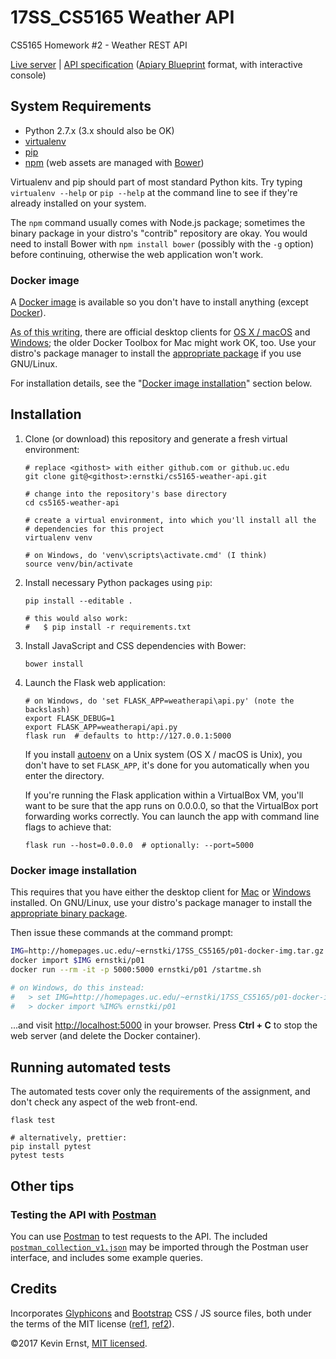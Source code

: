 # 17SS_CS5165 Weather API
CS5165 Homework #2 - Weather REST API

[Live server](http://cs5165ernstki.ddns.net) | 
[API specification](http://docs.cs5165weatherapi.apiary.io)
([Apiary Blueprint][apiarybp] format, with interactive console)

## System Requirements

* Python 2.7.x (3.x should also be OK)
* [virtualenv][]
* [pip][]
* [npm][] (web assets are managed with [Bower][])

Virtualenv and pip should part of most standard Python kits. Try typing
`virtualenv --help` or `pip --help` at the command line to see if they're
already installed on your system.

The `npm` command usually comes with Node.js package; sometimes the binary
package in your distro's "contrib" repository are okay. You would need to
install Bower with `npm install bower` (possibly with the `-g` option) before
continuing, otherwise the web application won't work.

### Docker image

A [Docker image][img] is available so you don't have to install anything
(except [Docker][]).

<abbr title="31 March 2017">As of this writing</abbr>, there are official
desktop clients for [OS X / macOS][docker-mac] and [Windows][docker-win];
the older Docker Toolbox for Mac might work OK, too. Use your distro's
package manager to install the [appropriate package][docker-pkgs] if you use
GNU/Linux.

For installation details, see the "[Docker image installation](#docker-image-installation)" 
section below.

## Installation

1. Clone (or download) this repository and generate a fresh virtual
   environment:

    ```
    # replace <githost> with either github.com or github.uc.edu
    git clone git@<githost>:ernstki/cs5165-weather-api.git

    # change into the repository's base directory
    cd cs5165-weather-api

    # create a virtual environment, into which you'll install all the
    # dependencies for this project
    virtualenv venv

    # on Windows, do 'venv\scripts\activate.cmd' (I think)
    source venv/bin/activate
    ```

2. Install necessary Python packages using `pip`:

    ```
    pip install --editable .

    # this would also work:
    #   $ pip install -r requirements.txt
    ```

3. Install JavaScript and CSS dependencies with Bower:

    ```
    bower install
    ```

4. Launch the Flask web application:

    ```
    # on Windows, do 'set FLASK_APP=weatherapi\api.py' (note the backslash)
    export FLASK_DEBUG=1
    export FLASK_APP=weatherapi/api.py
    flask run  # defaults to http://127.0.0.1:5000
    ```

    If you install [autoenv] on a Unix system (OS X / macOS is Unix), you don't
    have to set `FLASK_APP`, it's done for you automatically when you enter the
    directory.

    If you're running the Flask application within a VirtualBox VM, you'll want
    to be sure that the app runs on 0.0.0.0, so that the VirtualBox port
    forwarding works correctly. You can launch the app with command line flags
    to achieve that:

    ```
    flask run --host=0.0.0.0  # optionally: --port=5000
    ```

### Docker image installation

This requires that you have either the desktop client for [Mac][docker-mac] or
[Windows][docker-win] installed. On GNU/Linux, use your distro's package
manager to install the [appropriate binary package][docker-pkgs].

Then issue these commands at the command prompt:

```bash
IMG=http://homepages.uc.edu/~ernstki/17SS_CS5165/p01-docker-img.tar.gz
docker import $IMG ernstki/p01
docker run --rm -it -p 5000:5000 ernstki/p01 /startme.sh

# on Windows, do this instead:
#   > set IMG=http://homepages.uc.edu/~ernstki/17SS_CS5165/p01-docker-img.tar.gz
#   > docker import %IMG% ernstki/p01
```

...and visit <http://localhost:5000> in your browser. Press **Ctrl + C** to
stop the web server (and delete the Docker container).

## Running automated tests

The automated tests cover only the requirements of the assignment, and don't
check any aspect of the web front-end.

```
flask test

# alternatively, prettier:
pip install pytest
pytest tests
```

## Other tips

### Testing the API with [Postman][]

You can use [Postman][] to test requests to the API. The included
[`postman_collection_v1.json`](postman_collection_v1.json) may be imported
through the Postman user interface, and includes some example queries.

## Credits
Incorporates [Glyphicons][] and [Bootstrap][] CSS / JS source files, both
under the terms of the MIT license ([ref1][glyphlicense], [ref2][bslicense]).

&copy;2017 Kevin Ernst, [MIT licensed](LICENSE.txt).

[apiarybp]: https://apiblueprint.org/documentation/specification.html
[autoenv]: https://github.com/kennethreitz/autoenv
[postman]: https://www.getpostman.com/apps
[glyphicons]: https://glyphicons.com/
[bootstrap]: https://getbootstrap.com/
[glyphlicense]: https://glyphicons.com/license/
[bslicense]: https://github.com/twbs/bootstrap/blob/master/LICENSE
[virtualenv]: https://virtualenv.pypa.io/en/stable/
[pip]: https://pip.pypa.io/en/stable/
[npm]: https://docs.npmjs.com/getting-started/installing-node
[bower]: https://bower.io/
[docker]: https://docs.docker.com/
[docker-mac]: https://www.docker.com/docker-mac
[docker-win]: https://www.docker.com/docker-windows
[docker-pkgs]: https://pkgs.org/download/docker
[img]: http://homepages.uc.edu/~ernstki/17SS_CS5165/p01-docker-img.tar.gz 
